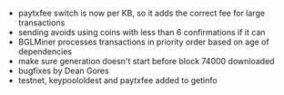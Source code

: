 * paytxfee switch is now per KB, so it adds the correct fee for large transactions
* sending avoids using coins with less than 6 confirmations if it can
* BGLMiner processes transactions in priority order based on age of dependencies
* make sure generation doesn't start before block 74000 downloaded
* bugfixes by Dean Gores
* testnet, keypoololdest and paytxfee added to getinfo
